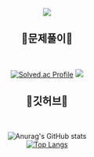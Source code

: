 <div align="center">
  <img src="https://capsule-render.vercel.app/api?type=waving&color=auto&height=200&section=header&text=Bakhwee's%20Github&fontSize=90" />

  ## 🐹문제풀이🐹
  <br/>
  
  [![Solved.ac Profile](http://mazassumnida.wtf/api/v2/generate_badge?boj=parksy8103)](https://solved.ac/parksy8103)
  <img src="http://mazandi.herokuapp.com/api?handle=parksy8103&theme=warm"/>
  <br/> 
  
  ## 🐰깃허브🐰
  
  <br/> 
  
  ![Anurag's GitHub stats](https://github-readme-stats.vercel.app/api?username=bakhwee-bug&show_icons=true&theme=radical)
  <br/> 
  [![Top Langs](https://github-readme-stats.vercel.app/api/top-langs/?username=bakhwee-bug&layout=compact)](https://github.com/bakhwee-bug/github-readme-stats)

</div>

